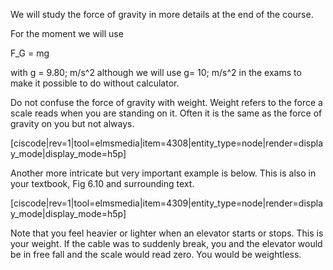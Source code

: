 We will study the force of gravity in more details at the end of the course. 

For the moment we will use 

<lrn-math> F_G = mg </lrn-math>

with  <lrn-math>g = 9.80\; m/s^2 </lrn-math> although we will use <lrn-math> g= 10\; m/s^2 </lrn-math> in the exams to make it possible to do without calculator. 

<lrndesign-sidenote label="Instructor Note" icon="bookmark" bg-color="#c2e5f2">
Do not confuse the force of gravity with weight. Weight refers to the force a scale reads when you are standing on it. Often it is the same as the force of gravity on you but not always. 
</lrndesign-sidenote>

[ciscode|rev=1|tool=elmsmedia|item=4308|entity_type=node|render=display_mode|display_mode=h5p]

Another more intricate but very important example is below. This is also in your textbook, Fig 6.10 and surrounding text.

[ciscode|rev=1|tool=elmsmedia|item=4309|entity_type=node|render=display_mode|display_mode=h5p]

Note that you feel heavier or lighter when an elevator starts or stops. This is your weight. If the cable was to suddenly break, you and the elevator would be in free fall and the scale would read zero. You would be weightless.